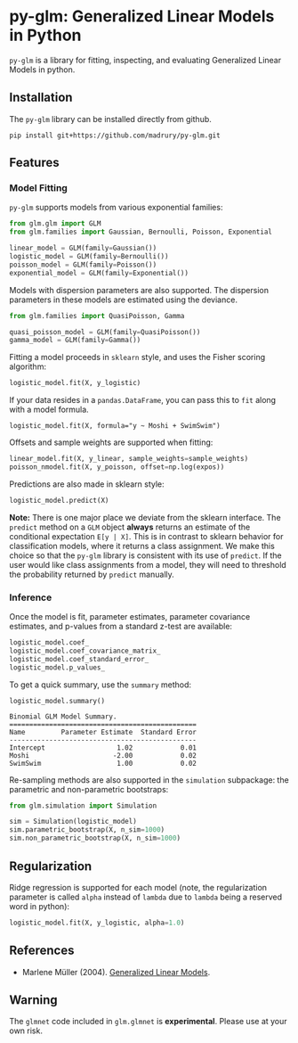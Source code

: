 # py-glm: Generalized Linear Models in Python

`py-glm` is a library for fitting, inspecting, and evaluating Generalized Linear Models in python.

## Installation

The `py-glm` library can be installed directly from github.

```
pip install git+https://github.com/madrury/py-glm.git
```

## Features

### Model Fitting

`py-glm` supports models from various exponential families:

```python
from glm.glm import GLM
from glm.families import Gaussian, Bernoulli, Poisson, Exponential

linear_model = GLM(family=Gaussian())
logistic_model = GLM(family=Bernoulli())
poisson_model = GLM(family=Poisson())
exponential_model = GLM(family=Exponential())
```

Models with dispersion parameters are also supported.  The dispersion parameters
in these models are estimated using the deviance.

```python
from glm.families import QuasiPoisson, Gamma

quasi_poisson_model = GLM(family=QuasiPoisson())
gamma_model = GLM(family=Gamma())
```

Fitting a model proceeds in `sklearn` style, and uses the Fisher scoring algorithm:

```python
logistic_model.fit(X, y_logistic)
```

If your data resides in a `pandas.DataFrame`, you can pass this to `fit` along with a model formula.

```
logistic_model.fit(X, formula="y ~ Moshi + SwimSwim")
```

Offsets and sample weights are supported when fitting:

```python
linear_model.fit(X, y_linear, sample_weights=sample_weights)
poisson_nmodel.fit(X, y_poisson, offset=np.log(expos))
```

Predictions are also made in sklearn style:

```python
logistic_model.predict(X)
```

**Note:** There is one major place we deviate from the sklearn interface.  The `predict` method on a `GLM` object **always** returns an estimate of the conditional expectation `E[y | X]`.  This is in contrast to sklearn behavior for classification models, where it returns a class assignment.  We make this choice so that the `py-glm` library is consistent with its use of `predict`.  If the user would like class assignments from a model, they will need to threshold the probability returned by `predict` manually.


### Inference

Once the model is fit, parameter estimates, parameter covariance estimates, and p-values from a standard z-test are available:

```python
logistic_model.coef_
logistic_model.coef_covariance_matrix_
logistic_model.coef_standard_error_
logistic_model.p_values_
```

To get a quick summary, use the `summary` method:

```
logistic_model.summary()

Binomial GLM Model Summary.
===============================================
Name         Parameter Estimate  Standard Error
-----------------------------------------------
Intercept                  1.02            0.01
Moshi                     -2.00            0.02
SwimSwim                   1.00            0.02
```

Re-sampling methods are also supported in the `simulation` subpackage: the
parametric and non-parametric bootstraps:

```python
from glm.simulation import Simulation

sim = Simulation(logistic_model)
sim.parametric_bootstrap(X, n_sim=1000)
sim.non_parametric_bootstrap(X, n_sim=1000)
```

## Regularization

Ridge regression is supported for each model (note, the regularization parameter is called `alpha` instead of `lambda` due to `lambda` being a reserved word in python):

```python
logistic_model.fit(X, y_logistic, alpha=1.0)
```

## References

* Marlene Müller (2004). [Generalized Linear Models](http://www.marlenemueller.de/publications/HandbookCS.pdf).


## Warning

The `glmnet` code included in `glm.glmnet` is **experimental**.  Please use at your own risk.
